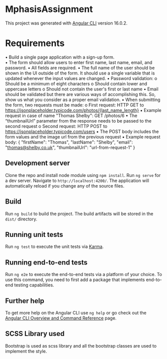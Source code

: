 # MphasisAssignment

This project was generated with [Angular CLI](https://github.com/angular/angular-cli) version 16.0.2.<br>

# Requirements
• Build a single page application with a sign-up form.<br>
• The form should allow users to enter first name, last name, email, and password.
• All fields are required.
• The full name of the user should be shown in the UI outside of the form. It should use a single variable that is 
updated whenever the input values are changed.
• Password validation:
o Should be a minimum of eight characters
o Should contain lower and uppercase letters
o Should not contain the user's first or last name
• Email should be validated but there are various ways of accomplishing this. So, show us what you consider as 
a proper email validation.
• When submitting the form, two requests must be made:
o First request: HTTP GET to https://jsonplaceholder.typicode.com/photos/{last_name_length}
▪ Example request in case of name "Thomas Shelby": GET /photos/6
▪ The “thumbnailUrl” parameter from the response needs to be passed to the second request
o Second request: HTTP POST to https://jsonplaceholder.typicode.com/users
▪ The POST body includes the form values and the image url from the previous request
▪ Example request body:
 { 
 "firstName": "Thomas", 
 "lastName": "Shelby", 
 "email": "thomas@shelby.co.uk",
 "thumbnailUrl": "url-from-request-1"
 }

## Development server
Clone the repo and install node module using `npm install`.
Run `ng serve` for a dev server. Navigate to `http://localhost:4200/`. The application will automatically reload if you change any of the source files.

## Build

Run `ng build` to build the project. The build artifacts will be stored in the `dist/` directory.

## Running unit tests

Run `ng test` to execute the unit tests via [Karma](https://karma-runner.github.io).

## Running end-to-end tests

Run `ng e2e` to execute the end-to-end tests via a platform of your choice. To use this command, you need to first add a package that implements end-to-end testing capabilities.

## Further help

To get more help on the Angular CLI use `ng help` or go check out the [Angular CLI Overview and Command Reference](https://angular.io/cli) page.

## SCSS Library used

Bootstrap is used as scss library and all the bootstrap classes are used to implement the style.
